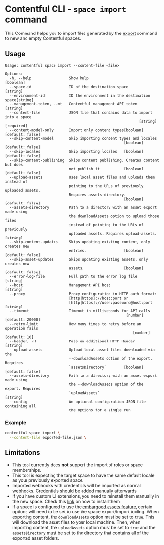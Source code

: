 # Contentful CLI - `space import` command

This Command helps you to import files generated by the [export](../export) command to new and empty Contentful spaces.

## Usage

```
Usage: contentful space import --content-file <file>

Options:
  -h, --help                 Show help                                 [boolean]
  --space-id                 ID of the destination space                [string]
  --environment-id           ID the environment in the destination space[string]
  --management-token, --mt   Contentful management API token            [string]
  --content-file             JSON file that contains data to import into a space
                                                             [string] [required]
  --content-model-only       Import only content types[boolean] [default: false]
  --skip-content-model       Skip importing content types and locales
                                                      [boolean] [default: false]
  --skip-locales             Skip importing locales   [boolean] [default: false]
  --skip-content-publishing  Skips content publishing. Creates content but does
                             not publish it           [boolean] [default: false]
  --upload-assets            Uses local asset files and uploads them instead of
                             pointing to the URLs of previously uploaded assets.
                             Requires assets-directory.
                                                      [boolean] [default: false]
  --assets-directory         Path to a directory with an asset export made using
                             the downloadAssets option to upload those files
                             instead of pointing to the URLs of previously
                             uploaded assets. Requires upload-assets.   [string]
  --skip-content-updates     Skips updating existing content, only creates new
                             entries.                 [boolean] [default: false]
  --skip-asset-updates       Skips updating existing assets, only creates new
                             assets.                  [boolean] [default: false]
  --error-log-file           Full path to the error log file            [string]
  --host                     Management API host                        [string]
  --proxy                    Proxy configuration in HTTP auth format:
                             [http|https]://host:port or
                             [http|https]://user:password@host:port     [string]
  --timeout                  Timeout in milliseconds for API calls
                                                       [number] [default: 20000]
  --retry-limit              How many times to retry before an operation fails
                                                          [number] [default: 10]
  --header, -H               Pass an additional HTTP Header             [string]
  --upload-assets            Upload local asset files downloaded via the
                             --downloadAssets option of the export. Requires
                             `assetsDirectory`        [boolean] [default: false]
  --assets-directory         Path to a directory with an asset export made using
                             the --downloadAssets option of the export. Requires
                             `uploadAssets`                             [string]
  --config                   An optional configuration JSON file containing all
                             the options for a single run
```

### Example

```sh
contentful space import \
  --content-file exported-file.json \
```

## Limitations

- This tool currently does **not** support the import of roles or space memberships.
- This tool is expecting the target space to have the same default locale as your previously exported space.
- Imported webhooks with credentials will be imported as normal webhooks. Credentials should be added manually afterwards.
- If you have custom UI extensions, you need to reinstall them manually in the new space. Check this [link](https://www.contentful.com/blog/2016/07/06/ui-extensions-sdk/) on how to install them
- If a space is configured to use the [embargoed assets feature](https://www.contentful.com/help/media/embargoed-assets/), certain options will need to be set to use the space export/import tooling. When exporting content, the `downloadAssets` option must be set to `true`. This will download the asset files to your local machine. Then, when importing content, the `uploadAssets` option must be set to `true` and the `assetsDirectory` must be set to the directory that contains all of the exported asset folders.
